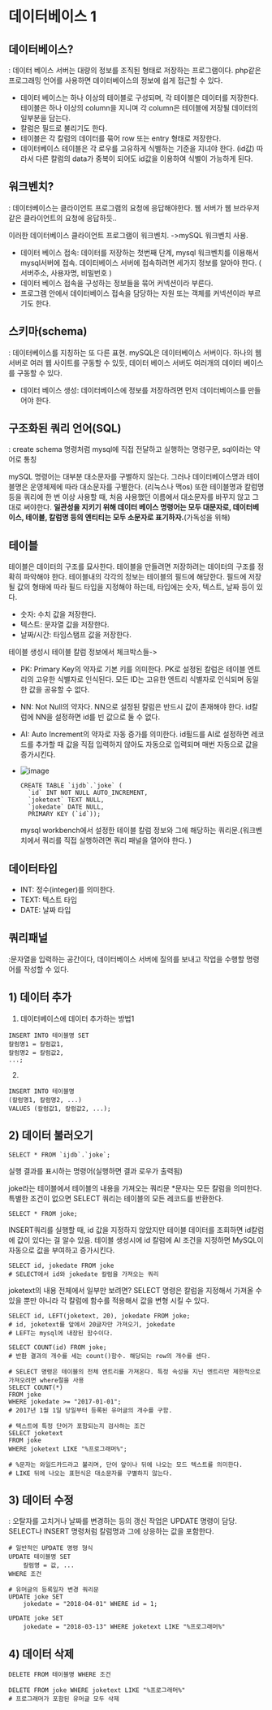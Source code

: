 # 데이터베이스 1

## 데이터베이스?

: 데이터 베이스 서버는 대량의 정보를 조직된 형태로 저장하는 프로그램이다. php같은 프로그래밍 언어를 사용하면 데이터베이스의 정보에 쉽게 접근할 수 있다.

* 데이터 베이스는 하나 이상의 테이블로 구성되며, 각 테이블은 데이터를 저장한다. 테이블은 하나 이상의 column을 지니며 각 column은 테이블에 저장될 데이터의 일부분을 담는다.
* 칼럼은 필드로 불리기도 한다. 
* 테이블은 각 칼럼의 데이터를 묶어 row 또는 entry 형태로 저장한다.
* 데이터베이스 테이블은 각 로우를 고유하게 식별하는 기준을 지녀야 한다. (id값) 따라서 다른 칼럼의 data가 중복이 되어도 id값을 이용하여 식별이 가능하게 된다.

## 워크벤치?

: 데이터베이스는 클라이언트 프로그램의 요청에 응답해야한다. 웹 서버가 웹 브라우저 같은 클라이언트의 요청에 응답하듯..

이러한 데이터베이스 클라이언트 프로그램이 워크벤치. ->mySQL 워크벤치 사용.

-  데이터 베이스 접속: 데이터를 저장하는 첫번째 단계, mysql 워크벤치를 이용해서 mysql서버에 접속. 데이터베이스 서버에 접속하려면 세가지 정보를 알아야 한다. ( 서버주소, 사용자명, 비밀번호 )
- 데이터 베이스 접속을 구성하는 정보들을 묶어 커넥션이라 부른다. 
- 프로그램 안에서 데이터베이스 접속을 담당하는 자원 또는 객체를 커넥션이라 부르기도 한다. 

## 스키마(schema)

: 데이터베이스를 지칭하는 또 다른 표현. mySQL은 데이터베이스 서버이다. 하나의 웹서버로 여러 웹 사이트를 구동할 수 있듯, 데이터 베이스 서버도 여러개의 데이터 베이스를 구동할 수 있다.

* 데이터 베이스 생성: 데이터베이스에 정보를 저장하려면 먼저 데이터베이스를 만들어야 한다. 

## 구조화된 쿼리 언어(SQL)

: create schema 명령처럼 mysql에 직접 전달하고 실행하는 명령구문, sql이라는 약어로 통칭 

mySQL 명령어는 대부분 대소문자를 구별하지 않는다. 그러나 데이터베이스명과 테이블명은 운영체제에 따라 대소문자를 구별한다. (리눅스나 맥os) 또한 테이블명과 칼럼명 등을 쿼리에 한 번 이상 사용할 때, 처음 사용했던 이름에서 대소문자를 바꾸지 않고 그대로 써야한다. **일관성을 지키기 위해 데이터 베이스 명령어는 모두 대문자로, 데이터베이스, 테이블, 칼럼명 등의 엔티티는 모두 소문자로 표기하자.**(가독성을 위해)

## 테이블

테이블은 데이터의 구조를 묘사한다. 테이블을 만들려면 저장하려는 데이터의 구조를 정확히 파악해야 한다. 테이블내의 각각의 정보는 테이블의 필드에 해당한다. 필드에 저장될 값의 형태에 따라 필드 타입을 지정해야 하는데, 타입에는 숫자, 텍스트, 날짜 등이 있다.

* 숫자: 수치 값을 저장한다.
* 텍스트: 문자열 값을 저장한다.
* 날짜/시간: 타임스탬프 값을 저장한다.

테이블 생성시 테이블 칼럼 정보에서 체크박스들->

* PK: Primary Key의 약자로 기본 키를 의미한다. PK로 설정된 칼럼은 테이블 엔트리의 고유한 식별자로 인식된다. 모든 ID는 고유한 엔트리 식별자로 인식되며 동일한 값을 공유할 수 없다.

* NN: Not Null의 약자다. NN으로 설정된 칼럼은 반드시 값이 존재해야 한다. id칼럼에 NN을 설정하면 id를 빈 값으로 둘 수 없다.

* AI: Auto Increment의 약자로 자동 증가를 의미한다. id필드를 AI로 설정하면 레코드를 추가할 때 값을 직접 입력하지 않아도 자동으로 입력되며 매번 자동으로 값을 증가시킨다.

* ![image](https://user-images.githubusercontent.com/51959017/100088170-1443f400-2e93-11eb-895e-0c2144d550cd.png)

  ```mysql
  CREATE TABLE `ijdb`.`joke` (
    `id` INT NOT NULL AUTO_INCREMENT,
    `joketext` TEXT NULL,
    `jokedate` DATE NULL,
    PRIMARY KEY (`id`));
  ```

  mysql workbench에서 설정한 테이블 칼럼 정보와 그에 해당하는 쿼리문.(워크벤치에서 쿼리를 직접 실행하려면 쿼리 패널을 열어야 한다. )

## 데이터타입

* INT: 정수(integer)를 의미한다.
* TEXT: 텍스트 타입
* DATE: 날짜 타입

## 쿼리패널

:문자열을 입력하는 공간이다, 데이터베이스 서버에 질의를 보내고 작업을 수행할 명령어를 작성할 수 있다.



## 1) 데이터 추가 

1) 데이터베이스에 데이터 추가하는 방법1

```mysql
INSERT INTO 테이블명 SET
칼럼명1 = 칼럼값1,
칼럼명2 = 칼럼값2,
...;
```

2)

```mysql
INSERT INTO 테이블명
(칼럼명1, 칼럼명2, ...)
VALUES (칼럼값1, 칼럼값2, ...);
```



## 2) 데이터 불러오기 

```mysql
SELECT * FROM `ijdb`.`joke`; 
```

실행 결과를 표시하는 명령어(실행하면 결과 로우가 출력됨)

joke라는 테이블에서 테이블의 내용을 가져오는 쿼리문 *문자는 모든 칼럼을 의미한다. 특별한 조건이 없으면 SELECT 쿼리는 테이블의 모든 레코드를 반환한다.

```mysql
SELECT * FROM joke;
```

INSERT쿼리를 실행할 때, id 값을 지정하지 않았지만 테이블 데이터를 조회하면 id칼럼에 값이 있다는 걸 알수 있음. 테이블 생성시에 id 칼럼에 AI 조건을 지정하면 MySQL이 자동으로 값을 부여하고 증가시킨다.

```mysql
SELECT id, jokedate FROM joke
# SELECT에서 id와 jokedate 칼럼을 가져오는 쿼리
```

joketext의 내용 전체에서 일부만 보려면? SELECT 명령은 칼럼을 지정해서 가져올 수 있을 뿐만 아니라 각 칼럼에 함수를 적용해서 값을 변형 시킬 수 있다. 

```mysql
SELECT id, LEFT(joketext, 20), jokedate FROM joke;
# id, joketext를 앞에서 20글자만 가져오기, jokedate 
# LEFT는 mysql에 내장된 함수이다.
```

```mysql
SELECT COUNT(id) FROM joke;
# 반환 결과의 개수를 세는 count()함수. 해당되는 row의 개수를 센다.
```

```mysql
# SELECT 명령은 테이블의 전체 엔트리를 가져온다. 특정 속성을 지닌 엔트리만 제한적으로 가져오려면 where절을 사용
SELECT COUNT(*)
FROM joke
WHERE jokedate >= "2017-01-01";
# 2017년 1월 1일 당일부터 등록된 유머글의 개수를 구함. 
```

```mysql
# 텍스트에 특정 단어가 포함되는지 검사하는 조건
SELECT joketext
FROM joke
WHERE joketext LIKE "%프로그래머%";

# %문자는 와일드카드라고 불리며, 단어 앞이나 뒤에 나오는 모드 텍스트를 의미한다.
# LIKE 뒤에 나오는 표현식은 대소문자를 구별하지 않는다.
```

## 3) 데이터 수정

: 오탈자를 고치거나 날짜를 변경하는 등의 갱신 작업은 UPDATE 명령이 담당. SELECT나 INSERT 명령처럼 칼럼명과 그에 상응하는 값을 포함한다.

```mysql
# 일반적인 UPDATE 명령 형식
UPDATE 테이블명 SET
	칼럼명 = 값, ...
WHERE 조건
```

```mysql
# 유머글의 등록일자 변경 쿼리문
UPDATE joke SET
	jokedate = "2018-04-01" WHERE id = 1;
```

```mysql
UPDATE joke SET
	jokedate = "2018-03-13" WHERE joketext LIKE "%프로그래머%"
```



## 4) 데이터 삭제

```mysql
DELETE FROM 테이블명 WHERE 조건
```

```mysql
DELETE FROM joke WHERE joketext LIKE "%프로그래머%"
# 프로그래머가 포함된 유머글 모두 삭제
```

